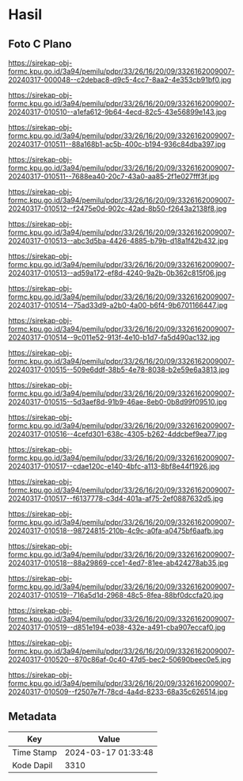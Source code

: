 # Hasil

## Foto C Plano

https://sirekap-obj-formc.kpu.go.id/3a94/pemilu/pdpr/33/26/16/20/09/3326162009007-20240317-000048--c2debac8-d9c5-4cc7-8aa2-4e353cb91bf0.jpg

https://sirekap-obj-formc.kpu.go.id/3a94/pemilu/pdpr/33/26/16/20/09/3326162009007-20240317-010510--a1efa612-9b64-4ecd-82c5-43e56899e143.jpg

https://sirekap-obj-formc.kpu.go.id/3a94/pemilu/pdpr/33/26/16/20/09/3326162009007-20240317-010511--88a168b1-ac5b-400c-b194-936c84dba397.jpg

https://sirekap-obj-formc.kpu.go.id/3a94/pemilu/pdpr/33/26/16/20/09/3326162009007-20240317-010511--7688ea40-20c7-43a0-aa85-2f1e027fff3f.jpg

https://sirekap-obj-formc.kpu.go.id/3a94/pemilu/pdpr/33/26/16/20/09/3326162009007-20240317-010512--f2475e0d-902c-42ad-8b50-f2643a2138f8.jpg

https://sirekap-obj-formc.kpu.go.id/3a94/pemilu/pdpr/33/26/16/20/09/3326162009007-20240317-010513--abc3d5ba-4426-4885-b79b-d18a1f42b432.jpg

https://sirekap-obj-formc.kpu.go.id/3a94/pemilu/pdpr/33/26/16/20/09/3326162009007-20240317-010513--ad59a172-ef8d-4240-9a2b-0b362c815f06.jpg

https://sirekap-obj-formc.kpu.go.id/3a94/pemilu/pdpr/33/26/16/20/09/3326162009007-20240317-010514--75ad33d9-a2b0-4a00-b6f4-9b6701166447.jpg

https://sirekap-obj-formc.kpu.go.id/3a94/pemilu/pdpr/33/26/16/20/09/3326162009007-20240317-010514--9c011e52-913f-4e10-b1d7-fa5d490ac132.jpg

https://sirekap-obj-formc.kpu.go.id/3a94/pemilu/pdpr/33/26/16/20/09/3326162009007-20240317-010515--509e6ddf-38b5-4e78-8038-b2e59e6a3813.jpg

https://sirekap-obj-formc.kpu.go.id/3a94/pemilu/pdpr/33/26/16/20/09/3326162009007-20240317-010515--5d3aef8d-91b9-46ae-8eb0-0b8d99f09510.jpg

https://sirekap-obj-formc.kpu.go.id/3a94/pemilu/pdpr/33/26/16/20/09/3326162009007-20240317-010516--4cefd301-638c-4305-b262-4ddcbef9ea77.jpg

https://sirekap-obj-formc.kpu.go.id/3a94/pemilu/pdpr/33/26/16/20/09/3326162009007-20240317-010517--cdae120c-e140-4bfc-a113-8bf8e44f1926.jpg

https://sirekap-obj-formc.kpu.go.id/3a94/pemilu/pdpr/33/26/16/20/09/3326162009007-20240317-010517--f6137778-c3d4-401a-af75-2ef0887632d5.jpg

https://sirekap-obj-formc.kpu.go.id/3a94/pemilu/pdpr/33/26/16/20/09/3326162009007-20240317-010518--98724815-210b-4c9c-a0fa-a0475bf6aafb.jpg

https://sirekap-obj-formc.kpu.go.id/3a94/pemilu/pdpr/33/26/16/20/09/3326162009007-20240317-010518--88a29869-cce1-4ed7-81ee-ab424278ab35.jpg

https://sirekap-obj-formc.kpu.go.id/3a94/pemilu/pdpr/33/26/16/20/09/3326162009007-20240317-010519--716a5d1d-2968-48c5-8fea-88bf0dccfa20.jpg

https://sirekap-obj-formc.kpu.go.id/3a94/pemilu/pdpr/33/26/16/20/09/3326162009007-20240317-010519--d851e194-e038-432e-a491-cba907eccaf0.jpg

https://sirekap-obj-formc.kpu.go.id/3a94/pemilu/pdpr/33/26/16/20/09/3326162009007-20240317-010520--870c86af-0c40-47d5-bec2-50690beec0e5.jpg

https://sirekap-obj-formc.kpu.go.id/3a94/pemilu/pdpr/33/26/16/20/09/3326162009007-20240317-010509--f2507e7f-78cd-4a4d-8233-68a35c626514.jpg


## Metadata

| Key        | Value               |
| ---------- | ------------------- |
| Time Stamp | 2024-03-17 01:33:48 |
| Kode Dapil | 3310                |



